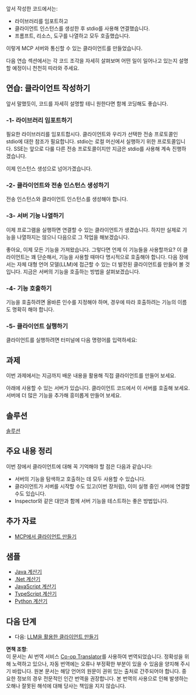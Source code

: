 <!--
CO_OP_TRANSLATOR_METADATA:
{
  "original_hash": "2342baa570312086fc19edcf41320250",
  "translation_date": "2025-06-17T15:27:16+00:00",
  "source_file": "03-GettingStarted/02-client/README.md",
  "language_code": "ko"
}
-->
앞서 작성한 코드에서는:

- 라이브러리를 임포트하고
- 클라이언트 인스턴스를 생성한 후 stdio를 사용해 연결했습니다.
- 프롬프트, 리소스, 도구를 나열하고 모두 호출했습니다.

이렇게 MCP 서버와 통신할 수 있는 클라이언트를 만들었습니다.

다음 연습 섹션에서는 각 코드 조각을 자세히 살펴보며 어떤 일이 일어나고 있는지 설명할 예정이니 천천히 따라와 주세요.

## 연습: 클라이언트 작성하기

앞서 말했듯이, 코드를 자세히 설명할 테니 원한다면 함께 코딩해도 좋습니다.

### -1- 라이브러리 임포트하기

필요한 라이브러리를 임포트합시다. 클라이언트와 우리가 선택한 전송 프로토콜인 stdio에 대한 참조가 필요합니다. stdio는 로컬 머신에서 실행하기 위한 프로토콜입니다. SSE는 앞으로 다룰 다른 전송 프로토콜이지만 지금은 stdio를 사용해 계속 진행하겠습니다.

이제 인스턴스 생성으로 넘어가겠습니다.

### -2- 클라이언트와 전송 인스턴스 생성하기

전송 인스턴스와 클라이언트 인스턴스를 생성해야 합니다.

### -3- 서버 기능 나열하기

이제 프로그램을 실행하면 연결할 수 있는 클라이언트가 생겼습니다. 하지만 실제로 기능을 나열하지는 않으니 다음으로 그 작업을 해보겠습니다.

좋아요, 이제 모든 기능을 가져왔습니다. 그렇다면 언제 이 기능들을 사용할까요? 이 클라이언트는 꽤 단순해서, 기능을 사용할 때마다 명시적으로 호출해야 합니다. 다음 장에서는 자체 대형 언어 모델(LLM)에 접근할 수 있는 더 발전된 클라이언트를 만들어 볼 것입니다. 지금은 서버의 기능을 호출하는 방법을 살펴보겠습니다.

### -4- 기능 호출하기

기능을 호출하려면 올바른 인수를 지정해야 하며, 경우에 따라 호출하려는 기능의 이름도 명확히 해야 합니다.

### -5- 클라이언트 실행하기

클라이언트를 실행하려면 터미널에 다음 명령어를 입력하세요:

## 과제

이번 과제에서는 지금까지 배운 내용을 활용해 직접 클라이언트를 만들어 보세요.

아래에 사용할 수 있는 서버가 있습니다. 클라이언트 코드에서 이 서버를 호출해 보세요. 서버에 더 많은 기능을 추가해 흥미롭게 만들어 보세요.

## 솔루션

[솔루션](./solution/README.md)

## 주요 내용 정리

이번 장에서 클라이언트에 대해 꼭 기억해야 할 점은 다음과 같습니다:

- 서버의 기능을 탐색하고 호출하는 데 모두 사용할 수 있습니다.
- 클라이언트가 서버를 시작할 수도 있고(이번 장처럼), 이미 실행 중인 서버에 연결할 수도 있습니다.
- Inspector와 같은 대안과 함께 서버 기능을 테스트하는 좋은 방법입니다.

## 추가 자료

- [MCP에서 클라이언트 만들기](https://modelcontextprotocol.io/quickstart/client)

## 샘플

- [Java 계산기](../samples/java/calculator/README.md)
- [.Net 계산기](../../../../03-GettingStarted/samples/csharp)
- [JavaScript 계산기](../samples/javascript/README.md)
- [TypeScript 계산기](../samples/typescript/README.md)
- [Python 계산기](../../../../03-GettingStarted/samples/python)

## 다음 단계

- 다음: [LLM을 활용한 클라이언트 만들기](../03-llm-client/README.md)

**면책 조항**:  
이 문서는 AI 번역 서비스 [Co-op Translator](https://github.com/Azure/co-op-translator)를 사용하여 번역되었습니다. 정확성을 위해 노력하고 있으나, 자동 번역에는 오류나 부정확한 부분이 있을 수 있음을 양지해 주시기 바랍니다. 원본 문서는 해당 언어의 원문이 권위 있는 출처로 간주되어야 합니다. 중요한 정보의 경우 전문적인 인간 번역을 권장합니다. 본 번역의 사용으로 인해 발생하는 오해나 잘못된 해석에 대해 당사는 책임을 지지 않습니다.
